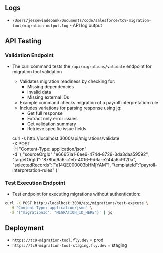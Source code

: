 ## Logs

- `/Users/jessewindebank/Documents/code/salesforce/tc9-migration-tool/migration-output.log` -
  API log output

## API Testing

### Validation Endpoint
- The curl command tests the `/api/migrations/validate` endpoint for migration
  tool validation
  - Validates migration readiness by checking for:
    - Missing dependencies
    - Invalid data
    - Missing external IDs
  - Example command checks migration of a payroll interpretation rule
  - Includes variations for parsing response using jq:
    - Get full response
    - Extract only error issues
    - Get validation summary
    - Retrieve specific issue fields

  curl -s http://localhost:3000/api/migrations/validate\
  -X POST\
  -H "Content-Type: application/json"\
  -d '{ "sourceOrgId":"e66651a1-6ee6-474d-8729-3da3daa59592",
  "targetOrgId":"878bd9a6-c1eb-4016-9d6a-e244a6c9f20a",
  "selectedRecords":["a14QE000003bHMjYAM"],
  "templateId":"payroll-interpretation-rules" }'

### Test Execution Endpoint
- Test endpoint for executing migrations without authentication:
```bash
curl -X POST http://localhost:3000/api/migrations/test-execute \
  -H "Content-Type: application/json" \
  -d '{"migrationId": "MIGRATION_ID_HERE"}' | jq
```

## Deployment

- `https://tc9-migration-tool.fly.dev` = prod
- `https://tc9-migration-tool-staging.fly.dev` = staging